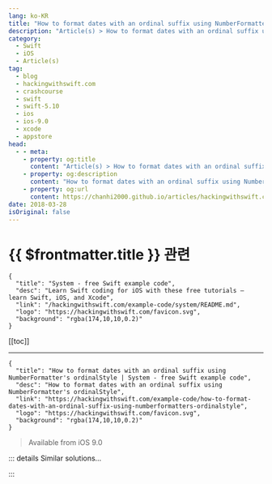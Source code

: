 ```yaml
---
lang: ko-KR
title: "How to format dates with an ordinal suffix using NumberFormatter's ordinalStyle"
description: "Article(s) > How to format dates with an ordinal suffix using NumberFormatter's ordinalStyle"
category:
  - Swift
  - iOS
  - Article(s)
tag: 
  - blog
  - hackingwithswift.com
  - crashcourse
  - swift
  - swift-5.10
  - ios
  - ios-9.0
  - xcode
  - appstore
head:
  - - meta:
    - property: og:title
      content: "Article(s) > How to format dates with an ordinal suffix using NumberFormatter's ordinalStyle"
    - property: og:description
      content: "How to format dates with an ordinal suffix using NumberFormatter's ordinalStyle"
    - property: og:url
      content: https://chanhi2000.github.io/articles/hackingwithswift.com/example-code/how-to-format-dates-with-an-ordinal-suffix-using-numberformatters-ordinalstyle.html
date: 2018-03-28
isOriginal: false
---
```


# {{ $frontmatter.title }} 관련

```component VPCard
{
  "title": "System - free Swift example code",
  "desc": "Learn Swift coding for iOS with these free tutorials – learn Swift, iOS, and Xcode",
  "link": "/hackingwithswift.com/example-code/system/README.md",
  "logo": "https://hackingwithswift.com/favicon.svg",
  "background": "rgba(174,10,10,0.2)"
}
```

[[toc]]

---

```component VPCard
{
  "title": "How to format dates with an ordinal suffix using NumberFormatter's ordinalStyle | System - free Swift example code",
  "desc": "How to format dates with an ordinal suffix using NumberFormatter's ordinalStyle",
  "link": "https://hackingwithswift.com/example-code/how-to-format-dates-with-an-ordinal-suffix-using-numberformatters-ordinalstyle",
  "logo": "https://hackingwithswift.com/favicon.svg",
  "background": "rgba(174,10,10,0.2)"
}
```

> Available from iOS 9.0

<!-- TODO: 작성 -->

<!-- 
As of iOS 9.0, Apple introduced a simple way to make ordinal style numbers, which is a fancy way of saying 1st, 2nd, 3rd or 100th – the kind of numbers you normally write for dates, for example. This uses the `NumberFormatterStyle.ordinal` style of writing numbers with `NumberFormatter`, like this:

```swift
let formatter = NumberFormatter()
formatter.numberStyle = .ordinal
let first = formatter.string(from: 1)
let second = formatter.string(from: 2)
let tenth = formatter.string(from: 10)
let oneThousandAndFirst = formatter.string(from: 1001)
```

-->

::: details Similar solutions…

<!--
/example-code/system/how-to-spell-out-numbers-using-numberformatters-spellout-style">How to spell out numbers using NumberFormatter's spellOut style 
/quick-start/swiftui/how-to-format-dates-inside-text-views">How to format dates inside text views 
/example-code/system/how-to-convert-dates-and-times-to-a-string-using-dateformatter">How to convert dates and times to a string using DateFormatter 
/quick-start/swiftui/how-to-format-a-textfield-for-numbers">How to format a TextField for numbers 
/quick-start/swiftui/how-to-let-the-user-select-multiple-dates">How to let the user select multiple dates</a>
-->

:::

